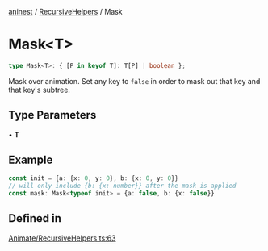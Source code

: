[aninest](../../index.md) / [RecursiveHelpers](../index.md) / Mask

# Mask\<T\>

```ts
type Mask<T>: { [P in keyof T]: T[P] | boolean };
```

Mask over animation. Set any key to `false` in order to mask out
that key and that key's subtree.

## Type Parameters

• **T**

## Example

```ts
const init = {a: {x: 0, y: 0}, b: {x: 0, y: 0}}
// will only include {b: {x: number}} after the mask is applied
const mask: Mask<typeof init> = {a: false, b: {x: false}}
```

## Defined in

[Animate/RecursiveHelpers.ts:63](https://github.com/zphrs/aninest/blob/4def9b51a0eda7ca5b3d63922b6674c9f9434175/core/src/Animate/RecursiveHelpers.ts#L63)
